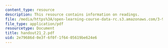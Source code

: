 ```yaml
---
content_type: resource
description: This resource contains information on readings.
file: /media/https%3A/open-learning-course-data-rc.s3.amazonaws.com/3-987-human-origins-and-evolution-spring-2006/2e79686d0e3f6f0f1f6405619be624e6_handout21_2.pdf
file_type: application/pdf
resourcetype: Document
title: handout21_2.pdf
uid: 2e79686d-0e3f-6f0f-1f64-05619be624e6
---
```

